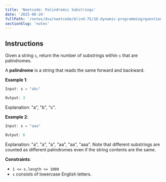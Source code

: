 ```yaml
---
title: 'Neetcode: Palindromic Substrings'
date: '2025-08-24'
fullPath: '/notes/dsa/neetcode/blind-75/1D-dynamic-programming/question-05'
sectionSlug: 'notes'
---
```


## Instructions

Given a string `s`, return the number of substrings within `s` that are palindromes.

A **palindrome** is a string that reads the same forward and backward.

**Example 1**:

```java
Input: s = "abc"

Output: 3
```

Explanation: "a", "b", "c".

**Example 2**:

```java
Input: s = "aaa"

Output: 6
```

Explanation: "a", "a", "a", "aa", "aa", "aaa". Note that different substrings are counted as different palindromes even if the string contents are the same.

**Constraints**:

- `1 <= s.length <= 1000`
- `s` consists of lowercase English letters.
